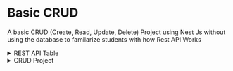 # Basic CRUD

A basic CRUD (Create, Read, Update, Delete) Project using Nest Js without using the database to familarize students with how Rest API Works  

<details>
  <summary>REST API Table</summary>
  <br>

| Method | Endpoint               | Description          | Request Body Example |
|--------|------------------------|----------------------|----------------------|
| POST   | `/api/add-item`        | Create a new item   | `{ "name": "Item1", "description": "Description1" }` |
| GET    | `/api/all`             | Get all items       | - |
| GET    | `/api/get-item/:id`    | Get item by ID      | - |
| PUT    | `/api/update-item/:id` | Update an item      | `{ "name": "Updated Item" }` |
| DELETE | `/api/delete-item/:id` | Delete an item      | - |
  </details>

<details>
  <summary> CRUD Project</summary>
  
## 1. Create a new NestJS project:
```
nest new nestjs-crud-array
```
## 2. Navigate to the project directory:
```
cd nestjs-crud-array
```

# Implementing the CRUD Operations
## Create the DTO with Validation: 
`src/items/dto/create-item.dto.ts`
```ts
import { IsNotEmpty, IsString } from 'class-validator';

export class CreateItemDto {
  id?: number;

  @IsNotEmpty()
  @IsString()
  name: string;

  @IsNotEmpty()
  @IsString()
  description: string;
}
```
## Create Service:
`src/items/items.service.ts`
```ts
import { Injectable } from '@nestjs/common';
import { CreateItemDto } from './dto/create-item.dto';

@Injectable()
export class ItemsService {
  private items: CreateItemDto[] = [];

  // Create an item
  create(item: CreateItemDto) {
    item.id = this.items.length + 1;
    this.items.push(item);
    return item;
  }

  // Get all items
  findAll(): CreateItemDto[] {
    return this.items;
  }

  // Get an item by ID
  findOne(id: number): CreateItemDto | undefined {
    return this.items.find(item => item.id === id);
  }

  // Update an item
  update(id: number, updatedItem: Partial<CreateItemDto>) {
    const itemIndex = this.items.findIndex(item => item.id === id);
    if (itemIndex === -1) return null;
    this.items[itemIndex] = { ...this.items[itemIndex], ...updatedItem };
    return this.items[itemIndex];
  }

  // Delete an item
  remove(id: number): boolean {
    const initialLength = this.items.length;
    this.items = this.items.filter(item => item.id !== id);
    return this.items.length < initialLength;
  }
}
```
## Create Controller:
`src/items/items.controller.ts`
```ts
/* eslint-disable prettier/prettier */
import { Controller, Get, Post, Body, Param, Put, Delete } from '@nestjs/common';
import { ItemsService } from './items.service';
import { CreateItemDto } from './dto/create-item.dto';

@Controller('api')
export class ItemsController {
  constructor(private readonly itemsService: ItemsService) {}

  @Post('/add-item')
  create(@Body() createItemDto: CreateItemDto) {
    return this.itemsService.create(createItemDto);
  }

  @Get('/all')
  findAll() {
    return this.itemsService.findAll();
  }

  @Get('/get-item/:id')  // Fixed the incorrect route format
  findOne(@Param('id') id: string) {
    return this.itemsService.findOne(Number(id));
  }

  @Put('/update-item/:id') // Added consistency in route names
  update(@Param('id') id: string, @Body() updateItemDto: Partial<CreateItemDto>) {
    return this.itemsService.update(Number(id), updateItemDto);
  }

  @Delete('/delete-item/:id') // Added consistency in route names
  remove(@Param('id') id: string) {
    return this.itemsService.remove(Number(id));
  }
}
```
## Create Module:
`src/items/items.module.ts`
```ts
import { Module } from '@nestjs/common';
import { ItemsService } from './items.service';
import { ItemsController } from './items.controller';
import { ValidationPipe } from '@nestjs/common';

@Module({
  controllers: [ItemsController],
  providers: [ItemsService],
})
export class ItemsModule {}
```
# Testing the API
## Start the server:
```
npm run start
```
## Start Server (Watch Mode)
```
npm run start:dev
```
</details>
